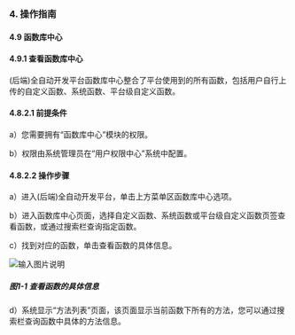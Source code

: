 ### 4. 操作指南

#### 4.9 函数库中心

#### 4.9.1 查看函数库中心

(后端)全自动开发平台函数库中心整合了平台使用到的所有函数，包括用户自行上传的自定义函数、系统函数、平台级自定义函数。

#### 4.8.2.1 前提条件

a）您需要拥有“函数库中心”模块的权限。

b）权限由系统管理员在“用户权限中心”系统中配置。

#### 4.8.2.2 操作步骤

a）进入(后端)全自动开发平台，单击上方菜单区函数库中心选项。

b）进入函数库中心页面，选择自定义函数、系统函数或平台级自定义函数页签查看函数，或通过搜索栏查询指定函数。

c）找到对应的函数，单击查看函数的具体信息。

![输入图片说明](../../../../images/SoFlu%EF%BC%88%E5%90%8E%E7%AB%AF%EF%BC%89%E5%BC%80%E5%8F%91%E5%B9%B3%E5%8F%B0/1.%20%E6%9C%80%E6%96%B0%E7%89%88%E6%9C%AC%20-%20%E6%9B%B4%E6%96%B0%E6%97%A5%E6%9C%9F%20-%202022.10.08/4.%20%E6%93%8D%E4%BD%9C%E6%8C%87%E5%8D%97/9.%20%E5%87%BD%E6%95%B0%E5%BA%93%E4%B8%AD%E5%BF%83/image.png)

##### 图1-1 查看函数的具体信息

d）系统显示“方法列表”页面，该页面显示当前函数下所有的方法，您可以通过搜索栏查询函数中具体的方法信息。
